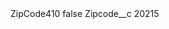 <?xml version="1.0" encoding="UTF-8"?>
<CustomMetadata xmlns="http://soap.sforce.com/2006/04/metadata" xmlns:xsi="http://www.w3.org/2001/XMLSchema-instance" xmlns:xsd="http://www.w3.org/2001/XMLSchema">
    <label>ZipCode410</label>
    <protected>false</protected>
    <values>
        <field>Zipcode__c</field>
        <value xsi:type="xsd:string">20215</value>
    </values>
</CustomMetadata>
